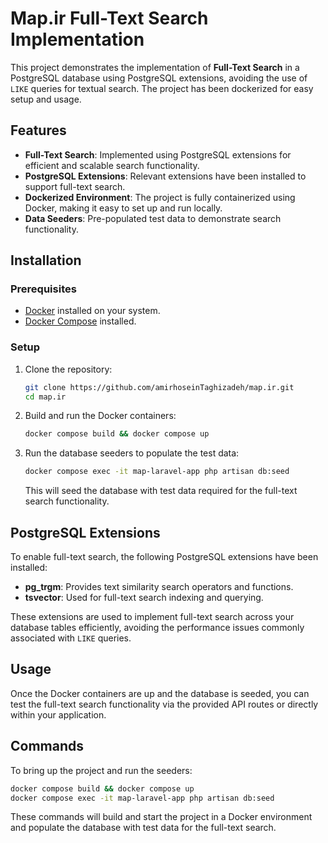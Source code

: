 
# Map.ir Full-Text Search Implementation

This project demonstrates the implementation of **Full-Text Search** in a PostgreSQL database using PostgreSQL extensions, avoiding the use of `LIKE` queries for textual search. The project has been dockerized for easy setup and usage.

## Features

- **Full-Text Search**: Implemented using PostgreSQL extensions for efficient and scalable search functionality.
- **PostgreSQL Extensions**: Relevant extensions have been installed to support full-text search.
- **Dockerized Environment**: The project is fully containerized using Docker, making it easy to set up and run locally.
- **Data Seeders**: Pre-populated test data to demonstrate search functionality.

## Installation

### Prerequisites

- [Docker](https://www.docker.com/) installed on your system.
- [Docker Compose](https://docs.docker.com/compose/) installed.

### Setup

1. Clone the repository:

   ```bash
   git clone https://github.com/amirhoseinTaghizadeh/map.ir.git
   cd map.ir
   ```

2. Build and run the Docker containers:

   ```bash
   docker compose build && docker compose up
   ```

3. Run the database seeders to populate the test data:

   ```bash
   docker compose exec -it map-laravel-app php artisan db:seed
   ```

   This will seed the database with test data required for the full-text search functionality.

## PostgreSQL Extensions

To enable full-text search, the following PostgreSQL extensions have been installed:

- **pg_trgm**: Provides text similarity search operators and functions.
- **tsvector**: Used for full-text search indexing and querying.

These extensions are used to implement full-text search across your database tables efficiently, avoiding the performance issues commonly associated with `LIKE` queries.

## Usage

Once the Docker containers are up and the database is seeded, you can test the full-text search functionality via the provided API routes or directly within your application.

## Commands

To bring up the project and run the seeders:

```bash
docker compose build && docker compose up
docker compose exec -it map-laravel-app php artisan db:seed
```

These commands will build and start the project in a Docker environment and populate the database with test data for the full-text search.

